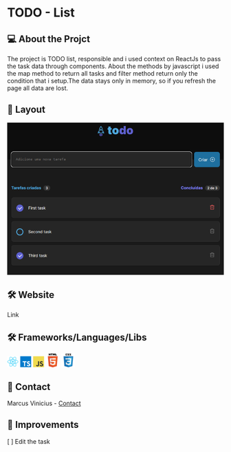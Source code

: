 # TODO - List

## 💻 About the Projct
The project is TODO list, responsible and i used context on ReactJs to pass the task data through components. About the methods by javascript i used the map method to return all tasks and filter method return only the condition that i setup.The data stays only in memory, so if you refresh the page all data are lost. 

## 🎨 Layout

![image](https://github.com/MarcusVPA/01-desafio-praticando-conceitos/blob/main/image/layout.png)

## 🛠 Website

Link

## 🛠 Frameworks/Languages/Libs

<code><img height="26" src="https://github.com/devicons/devicon/blob/master/icons/react/react-original.svg" 
alt="ReactJs"/></code>
<code><img height="26" src="https://github.com/devicons/devicon/blob/master/icons/typescript/typescript-original.svg" alt="TypeScript"/></code>
<code><img height="26" src="https://github.com/devicons/devicon/blob/master/icons/javascript/javascript-original.svg" alt="JavaScript"/></code>
<code><img height="32" src="https://raw.githubusercontent.com/github/explore/80688e429a7d4ef2fca1e82350fe8e3517d3494d/topics/html/html.png" alt="HTML5"/></code>
<code><img height="32" src="https://raw.githubusercontent.com/github/explore/80688e429a7d4ef2fca1e82350fe8e3517d3494d/topics/css/css.png" alt="CSS"/></code>

## 📝 Contact

Marcus Vinicius - [Contact](https://www.linkedin.com/in/marcusvpa/)

## 📝 Improvements
[ ] Edit the task







